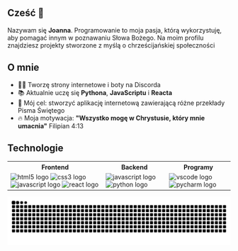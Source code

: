 ## Cześć 👋

<p>Nazywam się <b>Joanna</b>. Programowanie to moja pasja, którą wykorzystuję, aby pomagać innym w poznawaniu Słowa Bożego. Na moim profilu znajdziesz projekty stworzone z myślą o chrześcijańskiej społeczności</p>

## O mnie

* 👩‍💻 Tworzę strony internetowe i boty na Discorda
* 📚 Aktualnie uczę się <b>Pythona</b>, <b>JavaScriptu</b> i <b>Reacta</b>
* 🎯 Mój cel: stworzyć aplikację internetową zawierającą różne przekłady Pisma Świętego
* 🔥 Moja motywacja: <b>"Wszystko mogę w Chrystusie, który mnie umacnia"</b> Filipian 4:13

## Technologie

<table>
  <tr>
    <th>Frontend</th>
    <th>Backend</th>
    <th>Programy</th>
  </tr>
  <tr>
    <td>
      <img src="https://cdn.jsdelivr.net/gh/devicons/devicon/icons/html5/html5-original.svg" height="30" alt="html5 logo"  />
      <img src="https://cdn.jsdelivr.net/gh/devicons/devicon/icons/css3/css3-original.svg" height="30" alt="css3 logo"  />
      <img src="https://cdn.jsdelivr.net/gh/devicons/devicon/icons/javascript/javascript-original.svg" height="30" alt="javascript logo"  />
      <img src="https://cdn.jsdelivr.net/gh/devicons/devicon/icons/react/react-original.svg" height="30" alt="react logo"  />
    </td>
    <td>
      <img src="https://cdn.jsdelivr.net/gh/devicons/devicon/icons/javascript/javascript-original.svg" height="30" alt="javascript logo"  />
      <img src="https://cdn.jsdelivr.net/gh/devicons/devicon/icons/python/python-original.svg" height="30" alt="python logo"  />
    </td>
    <td>
      <img src="https://cdn.jsdelivr.net/gh/devicons/devicon/icons/vscode/vscode-original.svg" height="30" alt="vscode logo"  />
      <img width="2" />
      <img src="https://cdn.jsdelivr.net/gh/devicons/devicon/icons/pycharm/pycharm-original.svg" height="30" alt="pycharm logo"  />
    </td>
  </tr>
</table>

<img src="https://raw.githubusercontent.com/god-is-graceful/god-is-graceful/output/snake.svg" alt="Snake animation" />
